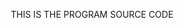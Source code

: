 THIS IS THE PROGRAM SOURCE CODE

<!DOCTYPE html>
<html lang="en">
<head>
        <meta charset="UTF-8">
    <meta name="viewport" content="width=device-width, initial-scale=1.0">
    <title>Mami Mama Cooking</title>
    <link href="https://fonts.googleapis.com/css2?family=Poppins:wght@300;400;600&family=Cabin+Sketch:wght@700&display=swap" rel="stylesheet">
    <link href="https://fonts.googleapis.com/css2?family=Pacifico&display=swap" rel="stylesheet">
    <link href="https://fonts.googleapis.com/css2?family=Playfair+Display&display=swap" rel="stylesheet">
    <link href="https://fonts.googleapis.com/css2?family=Lobster&display=swap" rel="stylesheet">
    <link href="https://fonts.googleapis.com/css2?family=Montserrat:wght@600&display=swap" rel="stylesheet">
    <style>
        * {
            margin: 0;
            padding: 0;
            box-sizing: border-box;
        }
        
        body {
            background: linear-gradient(135deg, #fff9f4 0%, #ffece1 100%);
            font-family: 'Poppins', sans-serif;
            color: #333;
            line-height: 1.6;
        }
        
        .navigation {
            display: flex;
            justify-content: space-between;
            align-items: center;
            padding: 15px 5%;
            background: #c74343;
            box-shadow: 0 2px 10px rgba(0,0,0,0.1);
        }
        
        .nav-left img, .nav-right img {
            height: 50px;
            border-radius: 50%;
            border: 2px solid #fff;
            transition: transform 0.3s ease;
        }
        
        .nav-left img:hover, .nav-right img:hover {
            transform: scale(1.1);
        }
        
        .nav-right a {
            margin-left: 15px;
        }
        
        .container {
            max-width: 1200px;
            margin: 0 auto;
            padding: 20px;
        }
        
        .hero {
            text-align: center;
            padding: 40px 20px;
            margin: 20px 0;
            background: linear-gradient(rgba(255,255,255,0.8), rgba(255,255,255,0.8)), 
                        url('https://images.unsplash.com/photo-1490818387583-1baba5e638af?ixlib=rb-4.0.3&auto=format&fit=crop&w=1200&q=80');
            background-size: cover;
            background-position: center;
            border-radius: 15px;
            box-shadow: 0 5px 15px rgba(0,0,0,0.1);
        }
        
        .hero h1 {
            font-family: 'cabin sketch', cursive;
            font-size: 3.5rem;
            color: #be4545;
            margin-bottom: 10px;
            text-shadow: 2px 2px 4px rgba(255,255,255,0.8);
        }
        
        .hero h2 {
            font-family: 'Pacifico', cursive;
            font-size: 2rem;
            color: #d2691e;
            margin-bottom: 20px;
        }
        
        .hero p {
            font-size: 1.2rem;
            max-width: 600px;
            margin: 0 auto;
            color: #555;
        }
        
        .favorites-nav {
            display: flex;
            justify-content: center;
            flex-wrap: wrap;
            gap: 10px;
            margin: 30px 0;
            padding: 15px;
            background: #fff;
            border-radius: 50px;
            box-shadow: 0 3px 10px rgba(0,0,0,0.1);
        }
        
        .nav-btn {
            padding: 10px 20px;
            border: none;
            border-radius: 30px;
            background: #f8f8f8;
            font-family: 'Montserrat', sans-serif;
            font-weight: 600;
            cursor: pointer;
            transition: all 0.3s ease;
            display: flex;
            align-items: center;
            gap: 8px;
            font-size: 0.9rem;
        }
        
        .nav-btn:hover {
            background: #b44646;
            color: white;
            transform: translateY(-3px);
        }
        
        .nav-btn.active {
            background: #bd4545;
            color: white;
            box-shadow: 0 4px 8px rgba(139, 0, 0, 0.3);
        }
        
        .recipes-container {
            display: grid;
            grid-template-columns: repeat(auto-fill, minmax(350px, 1fr));
            gap: 30px;
            margin-bottom: 40px;
        }
        
        .recipe-card {
            background: white;
            border-radius: 15px;
            overflow: hidden;
            box-shadow: 0 5px 15px rgba(0,0,0,0.1);
            transition: transform 0.3s ease;
            position: relative;
        }
        
        .recipe-card:hover {
            transform: translateY(-10px);
            box-shadow: 0 10px 25px rgba(0,0,0,0.15);
        }
        
        .recipe-tag {
            position: absolute;
            top: 15px;
            left: 0;
            background: #a83d3d;
            color: white;
            padding: 5px 15px;
            font-size: 0.9rem;
            font-weight: 600;
            border-top-right-radius: 5px;
            border-bottom-right-radius: 5px;
            z-index: 2;
        }
        
        .favorite-btn {
            position: absolute;
            top: 15px;
            right: 15px;
            background: rgba(255,255,255,0.8);
            border: none;
            width: 36px;
            height: 36px;
            border-radius: 50%;
            font-size: 1.2rem;
            cursor: pointer;
            z-index: 2;
            transition: all 0.3s ease;
        }
        
        .favorite-btn:hover {
            background: white;
            transform: scale(1.1);
        }
        
        .favorite-btn.favorited {
            color: #e74c3c;
        }
        
        .recipe-image {
            width: 100%;
            height: 250px;
            object-fit: cover;
            display: block;
        }
        
        .recipe-content {
            padding: 20px;
        }
        
        .recipe-title {
            font-family: 'Playfair Display', serif;
            font-size: 1.8rem;
            margin-bottom: 10px;
            color: #333;
        }
        
        .cooking-time {
            display: flex;
            align-items: center;
            color: #666;
            margin-bottom: 15px;
            font-size: 0.95rem;
        }
        
        .cooking-time::before {
            content: "⏲";
            margin-right: 8px;
            font-size: 1.1rem;
        }
        
        .ingredients-list {
            list-style-type: none;
            margin-bottom: 20px;
        }
        
        .ingredients-list li {
            padding: 8px 0;
            border-bottom: 1px dashed #eee;
            font-size: 1rem;
            display: flex;
            align-items: center;
        }
        
        .ingredients-list li:before {
            content: "•";
            color: #b84343;
            font-weight: bold;
            display: inline-block;
            width: 1em;
            margin-right: 5px;
        }
        
        .descript {
            font-style: italic;
            color: #666;
            margin: 15px 0;
            padding: 10px;
            background: #f9f9f9;
            border-left: 3px solid #d2691e;
        }
        
        .view-recipe-btn {
            background: linear-gradient(to right, #b44646, #d2691e);
            color: white;
            border: none;
            padding: 12px 25px;
            width: 100%;
            border-radius: 8px;
            font-family: 'Montserrat', sans-serif;
            font-weight: 600;
            font-size: 1rem;
            cursor: pointer;
            transition: all 0.3s ease;
            margin-top: 10px;
        }
        
        .view-recipe-btn:hover {
            background: linear-gradient(to right, #d2691e, #bb4c4c);
            transform: translateY(-3px);
            box-shadow: 0 5px 15px rgba(139, 0, 0, 0.3);
        }
        
        .recipe-steps {
            padding: 20px;
            background: #fff8f0;
            border-top: 2px solid #d2691e;
            display: none;
        }
        
        .recipe-steps h2 {
            font-family: 'Playfair Display', serif;
            color: #bd4444;
            margin-bottom: 15px;
            padding-bottom: 10px;
            border-bottom: 1px solid #eee;
        }
        
        .checkbox-label {
            display: block;
            padding: 12px;
            margin-bottom: 10px;
            background: white;
            border-radius: 8px;
            cursor: pointer;
            transition: all 0.2s ease;
            border-left: 4px solid #d2691e;
            font-size: 1rem;
            color: #444;
        }
        
        .checkbox-label:hover {
            background: #fff5e6;
            transform: translateX(5px);
        }
        
        .checkbox-label input {
            margin-right: 10px;
            transform: scale(1.2);
        }
        
        .crossout {
            text-decoration: line-through;
            color: #999;
        }
        
        footer {
            text-align: center;
            padding: 25px;
            background: #b44040;
            color: white;
            border-radius: 10px;
            margin-top: 30px;
            font-family: 'Pacifico', cursive;
        }
        
        footer p {
            margin: 5px 0;
        }
        
        @media (max-width: 768px) {
            .hero h1 {
                font-size: 2.5rem;
            }
            
            .hero h2 {
                font-size: 1.5rem;
            }
            
            .favorites-nav {
                flex-direction: column;
                align-items: center;
                border-radius: 15px;
            }
            
            .nav-btn {
                width: 80%;
                justify-content: center;
            }
            
            .recipes-container {
                grid-template-columns: 1fr;
            }
        }
    </style>
</head>
<body>
    <nav class="navigation">
        <div class="nav-left">
            <img src="logo.jpg" alt="Site Logo" class="picture">
        </div>
        <div class="nav-right">
            <a href="#about"><img src="home.jpg" alt="Homepage" class="picture"></a>
            <a href="#services"><img src="about.jpg" alt="About" class="picture"></a>
        </div>
    </nav>

    <div class="container">
        <div class="hero">
            <h1>Mami Mama Cooking</h1>
            <h2>Warm Hugs in Every Dish</h2>
            <p>Simple & Hearty Delicious Recipes for Everyone</p>
        </div>

        <nav class="favorites-nav">
            <button id="all-recipes-btn" class="nav-btn active">🍲 All Recipes</button>
            <button id="favorites-btn" class="nav-btn">❤️ Favorites Only</button>
            <button class="nav-btn filter-btn" data-filter="chicken">🐔 Chicken</button>
            <button class="nav-btn filter-btn" data-filter="pork">🐖 Pork</button>
            <button class="nav-btn filter-btn" data-filter="beef">🐄 Beef</button>
            <button class="nav-btn filter-btn" data-filter="sweet">🍬 Sweet</button>
        </nav>

        <div class="recipes-container">
            <!-- Creamy Garlic Chicken -->
            <div class="recipe-card" data-id="chicken-garlic" data-category="chicken">
                <div class="recipe-tag">Chicken Recipe</div>
                <button class="favorite-btn" aria-label="Add to favorites">♡</button>
                <img src="creamy.jpg" alt="Creamy Garlic Chicken" class="recipe-image">
                <div class="recipe-content">
                    <h3 class="recipe-title">Creamy Garlic Chicken</h3>
                    <span class="cooking-time">⏲ 40 mins</span>
                    <h2>Ingredients</h2>
                    <ul class="ingredients-list">
                        <li>2 boneless, skinless chicken breasts</li>
                        <li>1/2 tsp Italian seasoning</li>
                        <li>1/2 tsp salt</li>
                        <li>1 tsp Pepper & Garlic powder</li>
                        <li>3/4 cup heavy cream</li>
                        <li>1 cup chicken broth</li>
                    </ul>
                    <button class="view-recipe-btn">View Full Recipe</button>
                    <div class="recipe-steps">
                        <h2>Process</h2>
                        <label class="checkbox-label">
                            <input type="checkbox" onchange="toggleCrossout(this)">
                            Slice breasts into thin cutlets.
                        </label>
                        <label class="checkbox-label">
                            <input type="checkbox" onchange="toggleCrossout(this)">
                            Season with Italian seasoning, salt, pepper. Coat with flour.
                        </label>
                        <label class="checkbox-label">
                            <input type="checkbox" onchange="toggleCrossout(this)">
                            Sear in skillet with olive oil + 1 Tbsp butter, ~4 min per side.
                        </label>
                        <label class="checkbox-label">
                            <input type="checkbox" onchange="toggleCrossout(this)">
                            To make sauce, sauté smashed garlic in 1 Tbsp butter, ~3 min.
                        </label>
                        <label class="checkbox-label">
                            <input type="checkbox" onchange="toggleCrossout(this)">
                            Add broth, cream, garlic powder. Simmer 8–10 min until thickened.
                        </label>
                        <label class="checkbox-label">
                            <input type="checkbox" onchange="toggleCrossout(this)">
                            Season to taste. Serve hot.
                        </label>
                    </div>
                </div>
            </div>

            <!-- Sinigang na Baboy -->
            <div class="recipe-card" data-id="baboy-sinigang" data-category="pork">
                <div class="recipe-tag">Pork Recipe</div>
                <button class="favorite-btn" aria-label="Add to favorites">♡</button>
                <img src="sinigang.jpeg" alt="Sinigang na Baboy" class="recipe-image">
                <div class="recipe-content">
                    <h3 class="recipe-title">Sinigang na Baboy</h3>
                    <span class="cooking-time">⏲ 1 hour</span>
                    <h2>Ingredients</h2>
                    <ul class="ingredients-list">
                        <li>1 pc red onion</li>
                        <li>2 pcs tomato, quartered</li>
                        <li>8 pcs sitaw, sliced</li>
                        <li>2 cups pork spare rib cut into chunks</li>
                        <li>1 liter of water</li>
                        <li>Radish, Kangkong & eggplant</li>
                        <li>Green chili</li>
                        <li>1 (20g) pack Knorr Sinigang sa Sampalok Mix Original</li>
                    </ul>
                    <button class="view-recipe-btn">View Full Recipe</button>
                    <div class="recipe-steps">
                        <h2>Process</h2>
                        <label class="checkbox-label">
                            <input type="checkbox" onchange="toggleCrossout(this)">
                            Place pork ribs in a pot with 1 liter of water. Bring to a boil uncovered, and skim off any scum (impurities) that rise to the surface using a slotted spoon.
                        </label>
                        <label class="checkbox-label">
                            <input type="checkbox" onchange="toggleCrossout(this)">
                            Add onions and tomatoes, cover, and simmer on medium until ribs are tender. Use a fork to check doneness.
                        </label>
                        <label class="checkbox-label">
                            <input type="checkbox" onchange="toggleCrossout(this)">
                            Add vegetables according to their cooking time then cook for 2–3 minutes until vegetables turn dark green.
                        </label>
                        <label class="checkbox-label">
                            <input type="checkbox" onchange="toggleCrossout(this)">
                            Add siling sigang, kangkong leaves, and sinigang mix, then stir and simmer for 2–3 minutes.
                        </label>
                        <label class="checkbox-label">
                            <input type="checkbox" onchange="toggleCrossout(this)">
                            Season to taste. Serve hot.
                        </label>
                    </div>
                </div>
            </div>

            <!-- Beef Mechado -->
            <div class="recipe-card" data-id="beef-mechado" data-category="beef">
                <div class="recipe-tag">Beef Recipe</div>
                <button class="favorite-btn" aria-label="Add to favorites">♡</button>
                <img src="mechado.jpeg" alt="Beef Mechado" class="recipe-image">
                <div class="recipe-content">
                    <h3 class="recipe-title">Beef Mechado</h3>
                    <span class="cooking-time">⏲ 2 hours</span>
                    <h2>Ingredients</h2>
                    <ul class="ingredients-list">
                        <li>1 1/2 lbs beef for stew, bay leaves</li>
                        <li>1/2 juice of half a lemon, 3tsp of oil</li>
                        <li>1/2 tsp fish sauce, pepper</li>
                        <li>1 cup tomato sauce and water</li>
                        <li>1 carrots, red bell pepper, potato</li>
                        <li>1 cup beef broth, dashed of tabasco</li>
                    </ul>
                    <p class="descript">A traditional Filipino stew made with tender beef chunks simmered in a savory tomato-based sauce, often flavored with soy sauce, calamansi (or lemon), garlic, onions, and bay leaves.</p>
                    <button class="view-recipe-btn">View Full Recipe</button>
                    <div class="recipe-steps">
                        <h2>Process</h2>
                        <label class="checkbox-label">
                            <input type="checkbox" onchange="toggleCrossout(this)">
                            Marinate beef for at least 30 minutes.
                        </label>
                        <label class="checkbox-label">
                            <input type="checkbox" onchange="toggleCrossout(this)">
                            Brown garlic and beef in oil and set aside the marinated sauce.
                        </label>
                        <label class="checkbox-label">
                            <input type="checkbox" onchange="toggleCrossout(this)">
                            Return beef to pot, add onions and season with fish sauce (patis) add tomato sauce and water and stir.
                        </label>
                        <label class="checkbox-label">
                            <input type="checkbox" onchange="toggleCrossout(this)">
                            Add Tabasco, beef stock, 2 tablespoons of reserved marinade, bay leaves and bell pepper. Let come to a boil.
                        </label>
                        <label class="checkbox-label">
                            <input type="checkbox" onchange="toggleCrossout(this)">
                            Cover the pot with the lid, and let it stew for about 1 1/2 hours, stirring occasionally.
                        </label>
                        <label class="checkbox-label">
                            <input type="checkbox" onchange="toggleCrossout(this)">
                            When the meat is tender, add potatoes and carrots. Continue cooking until the potatoes are fork tender, about 20 minutes more.
                        </label>
                        <label class="checkbox-label">
                            <input type="checkbox" onchange="toggleCrossout(this)">
                            Season to taste. Serve hot.
                        </label>
                    </div>
                </div>
            </div>
        </div>

        <footer>
            <p>🍲 Made with love & hot broth 🍲</p>
            <p>© 2023 Mami Mama - All rights reserved</p>
        </footer>
    </div>

    <script>
        // Toggle recipe steps visibility
        document.querySelectorAll('.view-recipe-btn').forEach(button => {
            button.addEventListener('click', function() {
                const steps = this.nextElementSibling;
                steps.style.display = steps.style.display === 'block' ? 'none' : 'block';
                this.textContent = steps.style.display === 'block' ? 'Hide Recipe' : 'View Full Recipe';
            });
        });

        // Toggle strikethrough for recipe steps
        function toggleCrossout(checkbox) {
            const label = checkbox.parentElement;
            if (checkbox.checked) {
                label.classList.add('crossout');
            } else {
                label.classList.remove('crossout');
            }
        }

        // Toggle favorite status
        document.querySelectorAll('.favorite-btn').forEach(btn => {
            btn.addEventListener('click', function() {
                if (this.textContent === '♡') {
                    this.textContent = '♥';
                    this.classList.add('favorited');
                } else {
                    this.textContent = '♡';
                    this.classList.remove('favorited');
                }
            });
        });

        // Filter recipes
        document.querySelectorAll('.filter-btn').forEach(btn => {
            btn.addEventListener('click', function() {
                const filter = this.dataset.filter;
                
                // Update active button
                document.querySelectorAll('.nav-btn').forEach(b => b.classList.remove('active'));
                this.classList.add('active');
                
                // Filter recipes
                document.querySelectorAll('.recipe-card').forEach(card => {
                    if (filter === 'all' || card.dataset.category === filter) {
                        card.style.display = 'block';
                    } else {
                        card.style.display = 'none';
                    }
                });
            });
        });

        // All recipes button
        document.getElementById('all-recipes-btn').addEventListener('click', function() {
            document.querySelectorAll('.nav-btn').forEach(b => b.classList.remove('active'));
            this.classList.add('active');
            document.querySelectorAll('.recipe-card').forEach(card => {
                card.style.display = 'block';
            });
        });

        // Favorites only button
        document.getElementById('favorites-btn').addEventListener('click', function() {
            document.querySelectorAll('.nav-btn').forEach(b => b.classList.remove('active'));
            this.classList.add('active');
            
            document.querySelectorAll('.recipe-card').forEach(card => {
                const btn = card.querySelector('.favorite-btn');
                if (btn.textContent === '♥') {
                    card.style.display = 'block';
                } else {
                    card.style.display = 'none';
                }
            });
        });
    </script>
</body>
</html>
